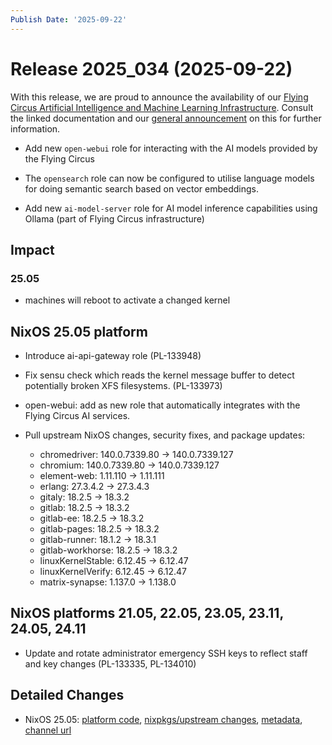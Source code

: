 ```yaml
---
Publish Date: '2025-09-22'
---
```



# Release 2025_034 (2025-09-22)

With this release, we are proud to announce the availability of our [Flying Circus Artificial Intelligence and Machine Learning Infrastructure](https://doc.flyingcircus.io/platform/infrastructure/ai.html). Consult the linked documentation and our [general announcement](https://flyingcircus.io/en/ai) on this for further information.

- Add new `open-webui` role for interacting with the AI models provided by the Flying Circus

- The `opensearch` role can now be configured to utilise language models for doing semantic search based on vector embeddings.

- Add new `ai-model-server` role for AI model inference capabilities using Ollama (part of Flying Circus infrastructure)


## Impact

### 25.05

- machines will reboot to activate a changed kernel


## NixOS 25.05 platform

- Introduce ai-api-gateway role (PL-133948)

- Fix sensu check which reads the kernel message buffer to detect
  potentially broken XFS filesystems. (PL-133973)

- open-webui: add as new role that automatically integrates with the Flying Circus AI services.

- Pull upstream NixOS changes, security fixes, and package updates:
    - chromedriver: 140.0.7339.80 -> 140.0.7339.127
    - chromium: 140.0.7339.80 -> 140.0.7339.127
    - element-web: 1.11.110 -> 1.11.111
    - erlang: 27.3.4.2 -> 27.3.4.3
    - gitaly: 18.2.5 -> 18.3.2
    - gitlab: 18.2.5 -> 18.3.2
    - gitlab-ee: 18.2.5 -> 18.3.2
    - gitlab-pages: 18.2.5 -> 18.3.2
    - gitlab-runner: 18.1.2 -> 18.3.1
    - gitlab-workhorse: 18.2.5 -> 18.3.2
    - linuxKernelStable: 6.12.45 -> 6.12.47
    - linuxKernelVerify: 6.12.45 -> 6.12.47
    - matrix-synapse: 1.137.0 -> 1.138.0


## NixOS platforms 21.05, 22.05, 23.05, 23.11, 24.05, 24.11

- Update and rotate administrator emergency SSH keys to reflect staff and key changes (PL-133335, PL-134010)


## Detailed Changes

- NixOS 25.05: [platform code](https://github.com/flyingcircusio/fc-nixos/compare/dbc74d9dc3412d1359a9857cb43e5159ef6320b2...d0e1d7c3700c2c3d81f6cb851097ffe04a846ee7), [nixpkgs/upstream changes](https://github.com/flyingcircusio/nixpkgs/compare/69ec69d9621a5c22dfd211918968cf7e2baffb25...3fa724d0ff7b45c979686c8aedec609538e8b7cd), [metadata](https://my.flyingcircus.io/releases/metadata/fc-25.05-production/2025_034), [channel url](https://hydra.flyingcircus.io/build/25770829/download/1/nixexprs.tar.xz)


